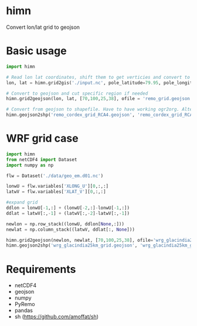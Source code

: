 # himn
Convert lon/lat grid to geojson

# Basic usage
```python
import himn

# Read lon lat coordinates, shift them to get verticies and convert to geographical coordinates if needed 
lon, lat = himn.grid2gis('./input.nc', pole_latitude=79.95, pole_longitude=-123.34)

# Convert to geojson and cut specific region if needed
himn.grid2geojson(lon, lat, [70,100,25,38], ofile = 'remo_grid.geojson')

# Convert from geojson to shapefile. Have to have working ogr2org. Alternativelly can use web service http://ogre.adc4gis.com/
himn.geojson2shp('remo_cordex_grid_RCA4.geojson', 'remo_cordex_grid_RCA4.shp', zipit=True)
```

# WRF grid case
```python
import himn
from netCDF4 import Dataset
import numpy as np

flw = Dataset('./data/geo_em.d01.nc')

lonwU = flw.variables['XLONG_U'][0,:,:]
latwV = flw.variables['XLAT_V'][0,:,:]

#expand grid
ddlon = lonwU[-1,:] + (lonwU[-2,:]-lonwU[-1,:])
ddlat = latwV[:,-1] + (latwV[:,-2]-latwV[:,-1])

newlon = np.row_stack((lonwU, ddlon[None,:]))
newlat = np.column_stack((latwV, ddlat[:, None]))

himn.grid2geojson(newlon, newlat, [70,100,25,38], ofile='wrg_glacindia25km_grid.geojson')
himn.geojson2shp('wrg_glacindia25km_grid.geojson', 'wrg_glacindia25km_grid.shp', zipit=True)
```

# Requirements

- netCDF4
- geojson 
- numpy 
- PyRemo
- pandas
- sh (https://github.com/amoffat/sh)
